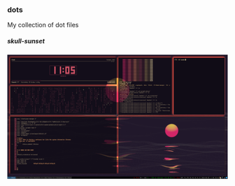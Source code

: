 ### dots
My collection of dot files


##### skull-sunset
![](https://raw.githubusercontent.com/xdmtk/dots/master/skull-sunset/preview.png)
